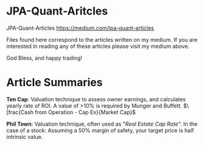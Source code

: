 # JPA-Quant-Aritcles
JPA-Quant-Articles https://medium.com/jpa-quant-articles

Files found here correspond to the articles written on my medium. If you are interested in reading any of these articles please visit my medium above.

God Bless, and happy trading!

# Article Summaries
**Ten Cap**: Valuation technique to assess owner earnings, and calculates yearly rate of ROI. A value of >10% is required by Munger and Buffett.
                        $\[frac{Cash from Operation - Cap Ex}{Market Cap}$

**Phil Town**: Valuation technique, often used as "_Real Estate Cap Rate_". In the case of a stock:
Assuming a 50% margin of safety, your target price is half intrinsic value.
